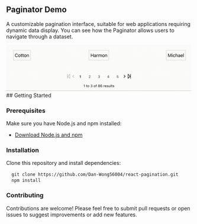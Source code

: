## Paginator Demo 

A customizable pagination interface, suitable for web applications requiring dynamic data display. You can see how the Paginator allows users to navigate through a dataset.

<img src="./src/screenshot.gif" width="500" height="125" alt="Feature Screenshot1">
## Getting Started

### Prerequisites
Make sure you have Node.js and npm installed:
- [Download Node.js and npm](https://nodejs.org/en/download/)

### Installation
Clone this repository and install dependencies:
   ```
     git clone https://github.com/Dan-Wong56004/react-pagination.git
     npm install
   ```

###  Contributing
Contributions are welcome! Please feel free to submit pull requests or open issues to suggest improvements or add new features.

